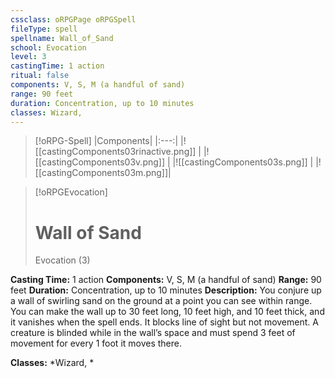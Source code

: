 ```yaml
---
cssclass: oRPGPage oRPGSpell
fileType: spell
spellname: Wall_of_Sand
school: Evocation
level: 3
castingTime: 1 action
ritual: false
components: V, S, M (a handful of sand)
range: 90 feet
duration: Concentration, up to 10 minutes
classes: Wizard,
---
```

> [!oRPG-Spell]
> |Components|
> |:---:|
> |![[castingComponents03rinactive.png]] |
> |![[castingComponents03v.png]] |
> |![[castingComponents03s.png]] |
> |![[castingComponents03m.png]]|

> [!oRPGEvocation]
>#  Wall of Sand
> Evocation  (3)

**Casting Time:** 1 action
**Components:** V, S, M (a handful of sand)
**Range:** 90 feet
**Duration:**  Concentration, up to 10 minutes
**Description:**
You conjure up a wall of swirling sand on the ground at a point you can see within range. You can make the wall up to 30 feet long, 10 feet high, and 10 feet thick, and it vanishes when the spell ends. It blocks line of sight but not movement. A creature is blinded while in the wall’s space and must spend 3 feet of movement for every 1 foot it moves there.



**Classes:**  *Wizard, *

